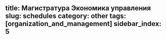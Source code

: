 title: Магистратура Экономика управления
slug: schedules
category: other
tags: [organization_and_management]
sidebar_index: 5
---


